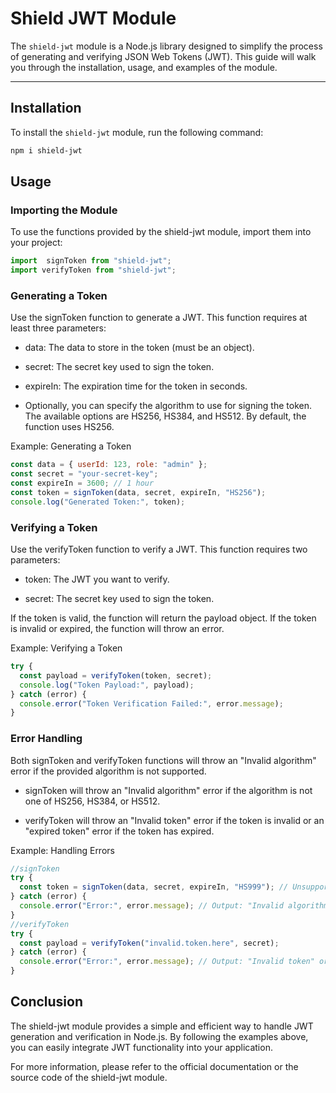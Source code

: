 # Shield JWT Module

The `shield-jwt` module is a Node.js library designed to simplify the process of generating and verifying JSON Web Tokens (JWT). This guide will walk you through the installation, usage, and examples of the module.

---

## Installation

To install the `shield-jwt` module, run the following command:

```bash
npm i shield-jwt
```
## Usage
### Importing the Module
To use the functions provided by the shield-jwt module, import them into your project:
```js
import  signToken from "shield-jwt";
import verifyToken from "shield-jwt";
```
### Generating a Token
Use the signToken function to generate a JWT. This function requires at least three parameters:

- data: The data to store in the token (must be an object).

- secret: The secret key used to sign the token.

- expireIn: The expiration time for the token in seconds.

- Optionally, you can specify the algorithm to use for signing the token. The available options are HS256, HS384, and HS512. By default, the function uses HS256.

Example: Generating a Token
```js
const data = { userId: 123, role: "admin" };
const secret = "your-secret-key";
const expireIn = 3600; // 1 hour
const token = signToken(data, secret, expireIn, "HS256");
console.log("Generated Token:", token);
```
### Verifying a Token
Use the verifyToken function to verify a JWT. This function requires two parameters:

- token: The JWT you want to verify.

- secret: The secret key used to sign the token.

If the token is valid, the function will return the payload object. If the token is invalid or expired, the function will throw an error.

Example: Verifying a Token
```js
try {
  const payload = verifyToken(token, secret);
  console.log("Token Payload:", payload);
} catch (error) {
  console.error("Token Verification Failed:", error.message);
}
```
### Error Handling
Both signToken and verifyToken functions will throw an "Invalid algorithm" error if the provided algorithm is not supported.

- signToken will throw an "Invalid algorithm" error if the algorithm is not one of HS256, HS384, or HS512.

- verifyToken will throw an "Invalid token" error if the token is invalid or an "expired token" error if the token has expired.

Example: Handling Errors
```js
//signToken
try {
  const token = signToken(data, secret, expireIn, "HS999"); // Unsupported algorithm
} catch (error) {
  console.error("Error:", error.message); // Output: "Invalid algorithm"
}
//verifyToken
try {
  const payload = verifyToken("invalid.token.here", secret);
} catch (error) {
  console.error("Error:", error.message); // Output: "Invalid token" or "expired token"
}
```
## Conclusion
The shield-jwt module provides a simple and efficient way to handle JWT generation and verification in Node.js. By following the examples above, you can easily integrate JWT functionality into your application.

For more information, please refer to the official documentation or the source code of the shield-jwt module.

